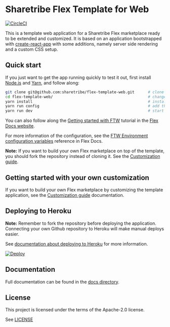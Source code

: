 # Sharetribe Flex Template for Web

[![CircleCI](https://circleci.com/gh/sharetribe/flex-template-web.svg?style=svg&circle-token=198451e83e5cecb0d662949260dbc3273ac44a67)](https://circleci.com/gh/sharetribe/flex-template-web)

This is a template web application for a Sharetribe Flex marketplace ready to be extended and
customized. It is based on an application bootstrapped with
[create-react-app](https://github.com/facebookincubator/create-react-app) with some additions,
namely server side rendering and a custom CSS setup.

## Quick start

If you just want to get the app running quickly to test it out, first install
[Node.js](https://nodejs.org/) and [Yarn](https://yarnpkg.com/), and follow along:

```sh
git clone git@github.com:sharetribe/flex-template-web.git      # clone this repository
cd flex-template-web/                                          # change to the cloned directory
yarn install                                                   # install dependencies
yarn run config                                                # add the mandatory env vars to your local config
yarn run dev                                                   # start the dev server, this will open a browser in localhost:3000
```

You can also follow along the
[Getting started with FTW](https://www.sharetribe.com/docs/tutorials/getting-started-with-ftw/)
tutorial in the [Flex Docs website](https://www.sharetribe.com/docs/).

For more information of the configuration, see the
[FTW Environment configuration variables](https://www.sharetribe.com/docs/references/ftw-env/)
reference in Flex Docs.

**Note:** If you want to build your own Flex marketplace on top of the template, you should fork the
repository instead of cloning it. See the [Customization guide](./docs/customization-guide.md).

## Getting started with your own customization

If you want to build your own Flex marketplace by customizing the template application, see the
[Customization guide](docs/customization-guide.md) documentation.

## Deploying to Heroku

**Note:** Remember to fork the repository before deploying the application. Connecting your own
Github repository to Heroku will make manual deploys easier.

See [documentation about deploying to Heroku](./docs/deploying-to-production.md#deploying-to-Heroku)
for more information.

[![Deploy](https://www.herokucdn.com/deploy/button.svg)](https://heroku.com/deploy)

## Documentation

Full documentation can be found in the [docs directory](docs/).

## License

This project is licensed under the terms of the Apache-2.0 license.

See [LICENSE](LICENSE)
